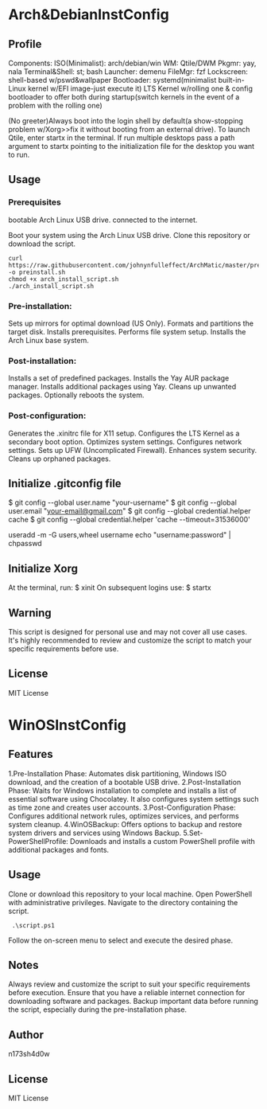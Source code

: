 
# Arch&DebianInstConfig
## Profile
Components:
ISO(Minimalist): arch/debian/win
WM: Qtile/DWM 
Pkgmr: yay, nala
Terminal&Shell: st; bash
Launcher: demenu
FileMgr: fzf
Lockscreen: shell-based w/pswd&wallpaper
Bootloader: systemd(minimalist built-in-Linux kernel w/EFI image-just execute it)
LTS Kernel w/rolling one & config bootloader to offer both during startup(switch kernels in the event of a problem with the rolling one)

(No greeter)Always boot into the login shell by default(a show-stopping problem w/Xorg>>fix it without booting from an external drive). To launch Qtile, enter startx in the terminal. If run multiple desktops pass a path argument to startx pointing to the initialization file for the desktop you want to run.
## Usage
### Prerequisites
bootable Arch Linux USB drive.
connected to the internet.

Boot your system using the Arch Linux USB drive.
Clone this repository or download the script.
```
curl https://raw.githubusercontent.com/johnynfulleffect/ArchMatic/master/preinstall.sh -o preinstall.sh
chmod +x arch_install_script.sh
./arch_install_script.sh
```
### Pre-installation:
Sets up mirrors for optimal download (US Only).
Formats and partitions the target disk.
Installs prerequisites.
Performs file system setup.
Installs the Arch Linux base system.
### Post-installation:
Installs a set of predefined packages.
Installs the Yay AUR package manager.
Installs additional packages using Yay.
Cleans up unwanted packages.
Optionally reboots the system.
### Post-configuration:
Generates the .xinitrc file for X11 setup.
Configures the LTS Kernel as a secondary boot option.
Optimizes system settings.
Configures network settings.
Sets up UFW (Uncomplicated Firewall).
Enhances system security.
Cleans up orphaned packages.
## Initialize .gitconfig file
$ git config --global user.name "your-username"
$ git config --global user.email "your-email@gmail.com"
$ git config --global credential.helper cache
$ git config --global credential.helper 'cache --timeout=31536000'

useradd -m -G users,wheel username
echo "username:password" | chpasswd
## Initialize Xorg
At the terminal, run:
$ xinit
On subsequent logins use:
$ startx
## Warning
This script is designed for personal use and may not cover all use cases. It's highly recommended to review and customize the script to match your specific requirements before use.
## License
MIT License



# WinOSInstConfig

## Features
1.Pre-Installation Phase: Automates disk partitioning, Windows ISO download, and the creation of a bootable USB drive.
2.Post-Installation Phase: Waits for Windows installation to complete and installs a list of essential software using Chocolatey. It also configures system settings such as time zone and creates user accounts.
3.Post-Configuration Phase: Configures additional network rules, optimizes services, and performs system cleanup.
4.WinOSBackup: Offers options to backup and restore system drivers and services using Windows Backup.
5.Set-PowerShellProfile: Downloads and installs a custom PowerShell profile with additional packages and fonts.
## Usage
Clone or download this repository to your local machine.
Open PowerShell with administrative privileges.
Navigate to the directory containing the script.
```
 .\script.ps1
```
Follow the on-screen menu to select and execute the desired phase.
## Notes
Always review and customize the script to suit your specific requirements before execution.
Ensure that you have a reliable internet connection for downloading software and packages.
Backup important data before running the script, especially during the pre-installation phase.
## Author
n173sh4d0w
## License
MIT License
